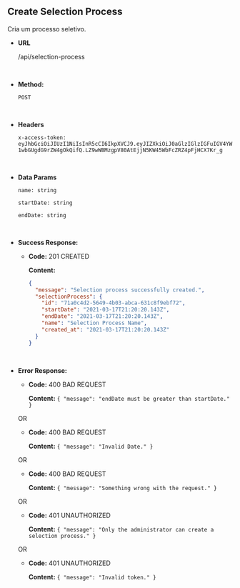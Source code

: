 ## **Create Selection Process**

Cria um processo seletivo.

- **URL**

  /api/selection-process

</br>

- **Method:**

  `POST`

</br>

- **Headers**

  `x-access-token: eyJhbGciOiJIUzI1NiIsInR5cCI6IkpXVCJ9.eyJIZXkiOiJ0aGlzIGlzIGFuIGV4YW1wbGUgdG9rZW4gOkQifQ.LZ9wWBMzgpV80AtEjjN5KW45WbFcZRZ4pFjHCX7Kr_g`

</br>

- **Data Params**

  `name: string`

  `startDate: string`

  `endDate: string`

</br>

- **Success Response:**

  - **Code:** 201 CREATED

    **Content:**

    ```json
    {
      "message": "Selection process successfully created.",
      "selectionProcess": {
        "id": "71a0c4d2-5649-4b03-abca-631c8f9ebf72",
        "startDate": "2021-03-17T21:20:20.143Z",
        "endDate": "2021-03-17T21:20:20.143Z",
        "name": "Selection Process Name",
        "created_at": "2021-03-17T21:20:20.143Z"
      }
    }
    ```

</br>

- **Error Response:**

  - **Code:** 400 BAD REQUEST

    **Content:** `{ "message": "endDate must be greater than startDate." }`

  OR

  - **Code:** 400 BAD REQUEST

    **Content:** `{ "message": "Invalid Date." }`

  OR

  - **Code:** 400 BAD REQUEST

    **Content:** `{ "message": "Something wrong with the request." }`

  OR

  - **Code:** 401 UNAUTHORIZED

    **Content:** `{ "message": "Only the administrator can create a selection process." }`

  OR

  - **Code:** 401 UNAUTHORIZED

    **Content:** `{ "message": "Invalid token." }`
